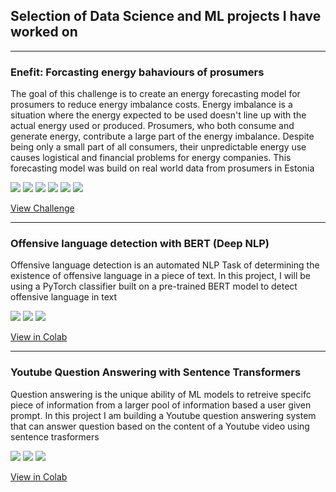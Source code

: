 ## Selection of Data Science and ML projects I have worked on

---
### Enefit: Forcasting energy bahaviours of prosumers
The goal of this challenge is to create an energy forecasting model for prosumers to reduce energy imbalance costs.
Energy imbalance is a situation where the energy expected to be used doesn't line up with the actual energy used or produced. Prosumers, who both consume and generate energy, contribute a large part of the energy imbalance. Despite being only a small part of all consumers, their unpredictable energy use causes logistical and financial problems for energy companies. 
This forecasting model was build on real world data from prosumers in Estonia

[![](https://img.shields.io/badge/Scikit%20Learn-white?logo=HuggingFace)](#)  [![](https://img.shields.io/badge/Jupyter-white?logo=Jupyter)](#) [![](https://img.shields.io/badge/Time%20Series%20Forecasting-white?logo=HuggingFace)](#) [![](https://img.shields.io/badge/Python-white?logo=Python)](#) [![](https://img.shields.io/badge/Pandas-white?logo=Python)](#) [![](https://img.shields.io/badge/NumPy-white?logo=Jupyter)](#)

[View Challenge](https://www.kaggle.com/competitions/predict-energy-behavior-of-prosumers/overview)

---
### Offensive language detection with BERT (Deep NLP)
Offensive language detection is an automated NLP Task of determining the existence of offensive language in a piece of text. In this project, I will be using a PyTorch classifier built on a pre-trained BERT model to detect offensive language in text


[![](https://img.shields.io/badge/Transformers-white?logo=HuggingFace)](#) [![](https://img.shields.io/badge/Python-white?logo=Python)](#) [![](https://img.shields.io/badge/Jupyter-white?logo=Jupyter)](#) 

[View in Colab](https://colab.research.google.com/drive/1zt4tApB2feVKZad9rLWVJ2-6f06764sA)

---
### Youtube Question Answering with Sentence Transformers
Question answering is the unique ability of ML models to retreive specifc piece of information from a larger pool of information based a user given prompt. In this project I am building a Youtube question answering system that can answer question based on the content of a Youtube video using sentence trasformers

[![](https://img.shields.io/badge/Transformers-white?logo=HuggingFace)](#) [![](https://img.shields.io/badge/Python-white?logo=Python)](#) [![](https://img.shields.io/badge/Jupyter-white?logo=Jupyter)](#) 

[View in Colab](https://colab.research.google.com/drive/1zt4tApB2feVKZad9rLWVJ2-6f06764sA)


